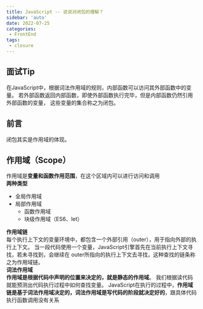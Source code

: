 ```yaml
---
title: JavaScript -- 说说对闭包的理解？
sidebar: 'auto'
date: 2022-07-25
categories:
 - FrontEnd
tags:
 - closure
---
```


## 面试Tip
在JavaScript中，根据词法作用域的规则，内部函数可以访问其外部函数中的变量。
若外部函数返回内部函数，即使外部函数执行完毕，但是内部函数仍然引用外部函数的变量，
这些变量的集合称之为闭包。
## 前言
闭包其实是作用域的体现。
## 作用域（Scope）
作用域是**变量和函数作用范围**，在这个区域内可以进行访问和调用<br/>
**两种类型**
- 全局作用域
- 局部作用域
  * 函数作用域
  * 块级作用域（ES6、let）<br/>

**作用域链**<br/>
每个执行上下文的变量环境中，都包含一个外部引用（outer），用于指向外部的执行上下文。
当一段代码使用一个变量，JavaScript引擎首先在当前执行上下文寻找，若未寻找到，会继续在
outer所指向的执行上下文去寻找，这种查找的链条称之为作用域链。<br/>
**词法作用域**<br/>
**作用域是根据代码中声明的位置来决定的，就是静态的作用域**。
我们根据读代码就能预测出代码执行过程中如何查找变量。
JavaScript在执行的过程中，**作用域链是基于词法作用域决定的，词法作用域是写代码的阶段就决定好的**，跟具体代码执行函数调用没有关系<br/>
